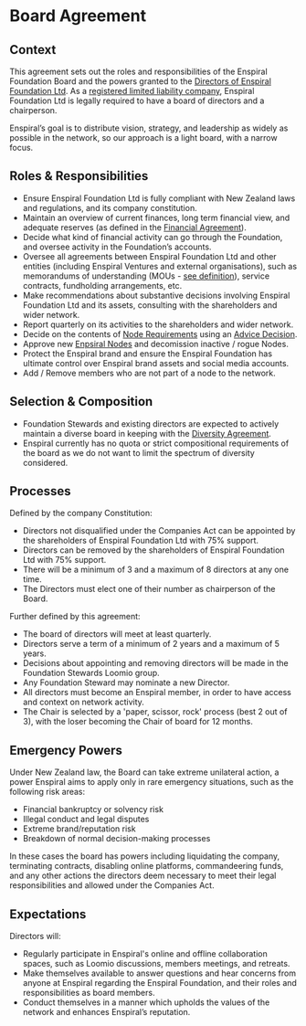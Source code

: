 # Board Agreement

## Context

This agreement sets out the roles and responsibilities of the Enspiral Foundation Board and the powers granted to the [Directors of Enspiral Foundation Ltd](board.md). As a [registered limited liability company](https://www.business.govt.nz/companies/app/ui/pages/companies/3415611), Enspiral Foundation Ltd is legally required to have a board of directors and a chairperson.

Enspiral’s goal is to distribute vision, strategy, and leadership as widely as possible in the network, so our approach is a light board, with a narrow focus.

## Roles & Responsibilities

* Ensure Enspiral Foundation Ltd is fully compliant with New Zealand laws and regulations, and its company constitution.
* Maintain an overview of current finances, long term financial view, and adequate reserves \(as defined in the [Financial Agreement](https://github.com/enspiral/handbook/tree/d3234f4c1fe3afc87e5231beeb2d3926aee696d2/agreements/financial.html)\).
* Decide what kind of financial activity can go through the Foundation, and oversee activity in the Foundation’s accounts.
* Oversee all agreements between Enspiral Foundation Ltd and other entities \(including Enspiral Ventures and external organisations\), such as memorandums of understanding \(MOUs - [see definition](http://whatis.techtarget.com/definition/memorandum-of-understanding-MOU-or-MoU)\), service contracts, fundholding arrangements, etc.
* Make recommendations about substantive decisions involving Enspiral Foundation Ltd and its assets, consulting with the shareholders and wider network.
* Report quarterly on its activities to the shareholders and wider network.
* Decide on the contents of [Node Requirements](../agreements/nodes.md) using an [Advice Decision](./decisions.md). 
* Approve new [Enpsiral Nodes](../agreements/nodes.md) and decomission inactive / rogue Nodes.
* Protect the Enspiral brand and ensure the Enspiral Foundation has ultimate control over Enspiral brand assets and social media accounts.
* Add / Remove members who are not part of a node to the network.

## Selection & Composition

* Foundation Stewards and existing directors are expected to actively maintain a diverse board in keeping with the [Diversity Agreement](https://github.com/enspiral/handbook/tree/d3234f4c1fe3afc87e5231beeb2d3926aee696d2/agreements/diversity.html).
* Enspiral currently has no quota or strict compositional requirements of the board as we do not want to limit the spectrum of diversity considered.

## Processes

Defined by the company Constitution:

* Directors not disqualified under the Companies Act can be appointed by the shareholders of Enspiral Foundation Ltd with 75% support.
* Directors can be removed by the shareholders of Enspiral Foundation Ltd with 75% support.
* There will be a minimum of 3 and a maximum of 8 directors at any one time.
* The Directors must elect one of their number as chairperson of the Board.

Further defined by this agreement:

* The board of directors will meet at least quarterly.
* Directors serve a term of a minimum of 2 years and a maximum of 5 years.
* Decisions about appointing and removing directors will be made in the Foundation Stewards Loomio group.
* Any Foundation Steward may nominate a new Director.
* All directors must become an Enspiral member, in order to have access and context on network activity.
* The Chair is selected by a 'paper, scissor, rock' process \(best 2 out of 3\), with the loser becoming the Chair of board for 12 months.

## Emergency Powers

Under New Zealand law, the Board can take extreme unilateral action, a power Enspiral aims to apply only in rare emergency situations, such as the following risk areas:

* Financial bankruptcy or solvency risk
* Illegal conduct and legal disputes
* Extreme brand/reputation risk
* Breakdown of normal decision-making processes

In these cases the board has powers including liquidating the company, terminating contracts, disabling online platforms, commandeering funds, and any other actions the directors deem necessary to meet their legal responsibilities and allowed under the Companies Act.

## Expectations

Directors will:

* Regularly participate in Enspiral's online and offline collaboration spaces, such as Loomio discussions, members meetings, and retreats.
* Make themselves available to answer questions and hear concerns from anyone at Enspiral regarding the Enspiral Foundation, and their roles and responsibilities as board members.
* Conduct themselves in a manner which upholds the values of the network and enhances Enspiral’s reputation.

